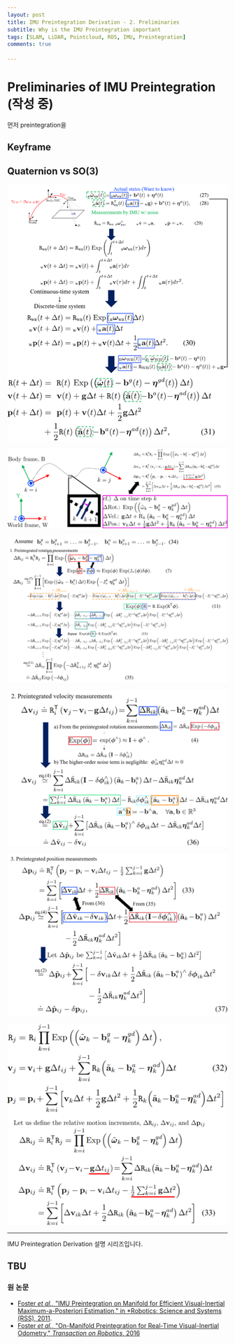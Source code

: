 ```yaml
---
layout: post
title: IMU Preintegration Derivation - 2. Preliminaries
subtitle: Why is the IMU Preintegration important
tags: [SLAM, LiDAR, Pointcloud, ROS, IMU, Preintegration]
comments: true

---
```


# Preliminaries of IMU Preintegration (작성 중)

먼저 preintegration을 



## Keyframe 

## Quaternion vs SO(3)

![](/img/preintegration/dt_equation.png)

![](/img/preintegration/physical_meaning.png)

![](/img/preintegration/preinteg_rot.png)

![](/img/preintegration/preinteg_vel.png)

![](/img/preintegration/preinteg_pos.png)

![](/img/preintegration/rel_motion_increments.png)


---

IMU Preintegration Derivation 설명 시리즈입니다.

TBU
---


### 원 논문

* [Foster *et al.*, "IMU Preintegration on Manifold for Efficient
Visual-Inertial Maximum-a-Posteriori Estimation," in *Robotics: Science and Systems (RSS), 2011](http://www.roboticsproceedings.org/rss11/p06.pdf).
* [Foster *et al.*, "On-Manifold Preintegration for Real-Time
Visual-Inertial Odometry," *Transaction on Robotics*, 2016](https://rpg.ifi.uzh.ch/docs/TRO16_forster.pdf)